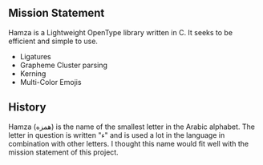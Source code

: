 ## Mission Statement

Hamza is a Lightweight OpenType library written in C. It seeks to be efficient and simple to use.

- Ligatures
- Grapheme Cluster parsing
- Kerning
- Multi-Color Emojis

## History
Hamza (همزه) is the name of the smallest letter in the Arabic alphabet. The letter in question is written "ء" and is used a lot in the language in combination with other letters. I thought this name would fit well with the mission statement of this project.